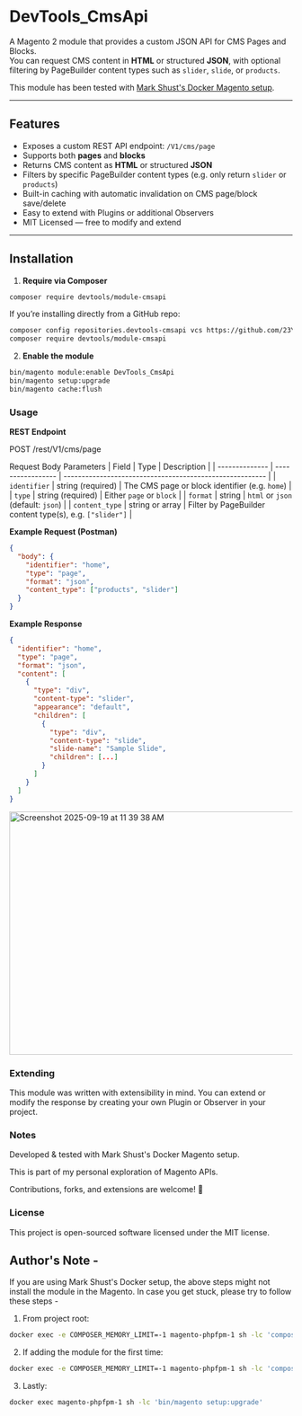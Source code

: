 # DevTools_CmsApi

A Magento 2 module that provides a custom JSON API for CMS Pages and Blocks.  
You can request CMS content in **HTML** or structured **JSON**, with optional filtering by PageBuilder content types such as `slider`, `slide`, or `products`.

This module has been tested with [Mark Shust's Docker Magento setup](https://github.com/markshust/docker-magento).  

---

## Features

- Exposes a custom REST API endpoint: `/V1/cms/page`
- Supports both **pages** and **blocks**
- Returns CMS content as **HTML** or structured **JSON**
- Filters by specific PageBuilder content types (e.g. only return `slider` or `products`)
- Built-in caching with automatic invalidation on CMS page/block save/delete
- Easy to extend with Plugins or additional Observers
- MIT Licensed — free to modify and extend

---

## Installation

1. **Require via Composer**


 ```bash
 composer require devtools/module-cmsapi
 ```

If you’re installing directly from a GitHub repo:

```bash
composer config repositories.devtools-cmsapi vcs https://github.com/23Yashu/module-cmsapi.git
composer require devtools/module-cmsapi
```

2. **Enable the module**

```bash
bin/magento module:enable DevTools_CmsApi
bin/magento setup:upgrade
bin/magento cache:flush
```


### Usage
**REST Endpoint**

POST /rest/V1/cms/page

Request Body Parameters
| Field          | Type              | Description                                              |
| -------------- | ----------------- | -------------------------------------------------------- |
| `identifier`   | string (required) | The CMS page or block identifier (e.g. `home`)           |
| `type`         | string (required) | Either `page` or `block`                                 |
| `format`       | string            | `html` or `json` (default: `json`)                       |
| `content_type` | string or array   | Filter by PageBuilder content type(s), e.g. `["slider"]` |


**Example Request (Postman)**
```json
{
  "body": {
    "identifier": "home",
    "type": "page",
    "format": "json",
    "content_type": ["products", "slider"]
  }
}
```

**Example Response**
```json
{
  "identifier": "home",
  "type": "page",
  "format": "json",
  "content": [
    {
      "type": "div",
      "content-type": "slider",
      "appearance": "default",
      "children": [
        {
          "type": "div",
          "content-type": "slide",
          "slide-name": "Sample Slide",
          "children": [...]
        }
      ]
    }
  ]
}
```

<img width="663" height="433" alt="Screenshot 2025-09-19 at 11 39 38 AM" src="https://github.com/user-attachments/assets/3850124f-aaa3-4e43-9048-df6af2cc5391" />


### Extending
This module was written with extensibility in mind.
You can extend or modify the response by creating your own Plugin or Observer in your project.

### Notes
Developed & tested with Mark Shust's Docker Magento setup.

This is part of my personal exploration of Magento APIs.

Contributions, forks, and extensions are welcome! 🎉

### License
This project is open-sourced software licensed under the MIT license.


## Author's Note -
If you are using Mark Shust's Docker setup, the above steps might not install the module in the Magento. In case you get stuck, please try to follow these steps -
1. From project root:

```bash
docker exec -e COMPOSER_MEMORY_LIMIT=-1 magento-phpfpm-1 sh -lc 'composer install --no-interaction --prefer-dist'
```

2. If adding the module for the first time:

```bash
docker exec -e COMPOSER_MEMORY_LIMIT=-1 magento-phpfpm-1 sh -lc 'composer require devtools/module-cmsapi:dev-main --no-interaction --prefer-dist'
```

3. Lastly:

```bash
docker exec magento-phpfpm-1 sh -lc 'bin/magento setup:upgrade'
```


